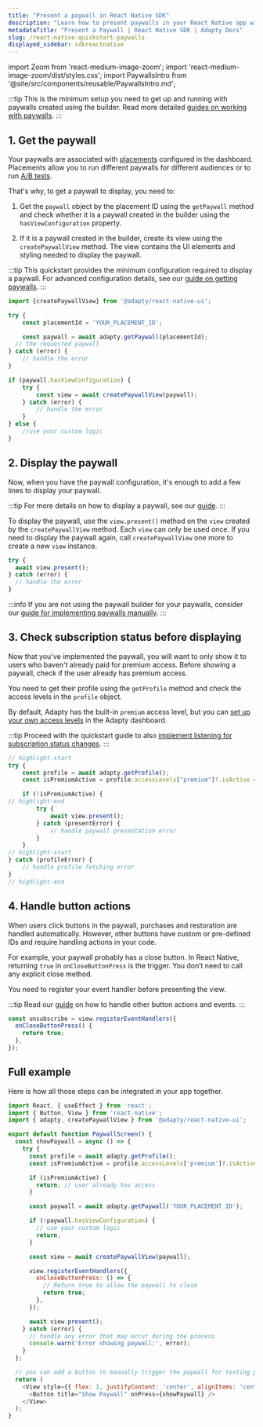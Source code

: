 ```yaml
---
title: "Present a paywall in React Native SDK"
description: "Learn how to present paywalls in your React Native app with Adapty SDK."
metadataTitle: "Present a Paywall | React Native SDK | Adapty Docs"
slug: /react-native-quickstart-paywalls
displayed_sidebar: sdkreactnative
---
```


import Zoom from 'react-medium-image-zoom';
import 'react-medium-image-zoom/dist/styles.css';
import PaywallsIntro from '@site/src/components/reusable/PaywallsIntro.md';


<PaywallsIntro />

:::tip
This is the minimum setup you need to get up and running with paywalls created using the builder. Read more detailed [guides on working with paywalls](react-native-paywalls.md).
:::

## 1. Get the paywall

Your paywalls are associated with [placements](placements.md) configured in the dashboard. Placements allow you to run different paywalls for different audiences or to run [A/B tests](ab-tests.md).

That's why, to get a paywall to display, you need to:

1. Get the `paywall` object by the placement ID using the `getPaywall` method and check whether it is a paywall created in the builder using the `hasViewConfiguration` property.

2. If it is a paywall created in the builder, create its view using the `createPaywallView` method. The view contains the UI elements and styling needed to display the paywall.

:::tip
This quickstart provides the minimum configuration required to display a paywall. For advanced configuration details, see our [guide on getting paywalls](react-native-get-pb-paywalls).
::: 

```typescript showLineNumbers title="React Native"
import {createPaywallView} from '@adapty/react-native-ui';

try {
    const placementId = 'YOUR_PLACEMENT_ID';

    const paywall = await adapty.getPaywall(placementId);
  // the requested paywall
} catch (error) {
    // handle the error
}

if (paywall.hasViewConfiguration) {
    try {
        const view = await createPaywallView(paywall);
    } catch (error) {
        // handle the error
    }
} else {
    //use your custom logic
}
```

## 2. Display the paywall

Now, when you have the paywall configuration, it's enough to add a few lines to display your paywall.

:::tip
For more details on how to display a paywall, see our [guide](react-native-present-paywalls.md).
:::

To display the paywall, use the `view.present()` method on the `view` created by the `createPaywallView` method. Each `view` can only be used once. If you need to display the paywall again, call `createPaywallView` one more to create a new `view` instance.

```typescript showLineNumbers title="React Native"
try {
  await view.present();
} catch (error) {
  // handle the error
}
```

:::info
If you are not using the paywall builder for your paywalls, consider our [guide for implementing paywalls manually](react-native-implement-paywalls-manually).
:::

## 3. Check subscription status before displaying

Now that you've implemented the paywall, you will want to only show it to users who baven't already paid for premium access. Before showing a paywall, check if the user already has premium access.

You need to get their profile using the `getProfile` method and check the access levels in the `profile` object.

By default, Adapty has the built-in `premium` access level, but you can [set up your own access levels](access-level.md) in the Adapty dashboard.

:::tip
Proceed with the quickstart guide to also [implement listening for subscription status changes](react-native-check-subscription-status).
:::

```typescript showLineNumbers title="React Native"
// highlight-start
try {
    const profile = await adapty.getProfile();
    const isPremiumActive = profile.accessLevels["premium"]?.isActive === true;

    if (!isPremiumActive) {
// highlight-end
        try {
            await view.present();
        } catch (presentError) {
            // handle paywall presentation error
        }
    }
// highlight-start
} catch (profileError) {
    // handle profile fetching error
}
// highlight-end
```

## 4. Handle button actions

When users click buttons in the paywall, purchases and restoration are handled automatically. However, other buttons have custom or pre-defined IDs and require handling actions in your code.

For example, your paywall probably has a close button. In React Native, returning `true` in `onCloseButtonPress` is the trigger. You don’t need to call any explicit close method.

You need to register your event handler before presenting the view.

:::tip
Read our [guide](react-native-handling-events-1) on how to handle other button actions and events.
:::

```typescript showLineNumbers title="React Native"
const unsubscribe = view.registerEventHandlers({
  onCloseButtonPress() {
    return true;
  },
});
```

## Full example

Here is how all those steps can be integrated in your app together.

```javascript showLineNumbers title="React Native"
import React, { useEffect } from 'react';
import { Button, View } from 'react-native';
import { adapty, createPaywallView } from '@adapty/react-native-ui';

export default function PaywallScreen() {
  const showPaywall = async () => {
    try {
      const profile = await adapty.getProfile();
      const isPremiumActive = profile.accessLevels['premium']?.isActive === true;

      if (isPremiumActive) {
        return; // user already has access
      }

      const paywall = await adapty.getPaywall('YOUR_PLACEMENT_ID');

      if (!paywall.hasViewConfiguration) {
        // use your custom logic
        return;
      }

      const view = await createPaywallView(paywall);

      view.registerEventHandlers({
        onCloseButtonPress: () => {
          // Return true to allow the paywall to close
          return true;
        },
      });

      await view.present();
    } catch (error) {
      // handle any error that may occur during the process
      console.warn('Error showing paywall:', error);
    }
  };

  // you can add a button to manually trigger the paywall for testing purposes
  return (
    <View style={{ flex: 1, justifyContent: 'center', alignItems: 'center' }}>
      <Button title="Show Paywall" onPress={showPaywall} />
    </View>
  );
}

```